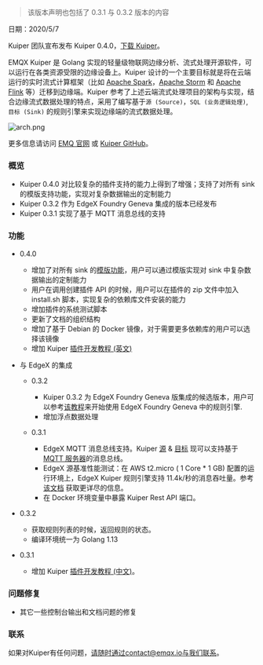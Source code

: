 > 该版本声明也包括了 0.3.1 与 0.3.2 版本的内容

日期：2020/5/7

Kuiper 团队宣布发布 Kuiper 0.4.0，[下载 Kuiper](https://github.com/lf-edge/ekuiper)。

EMQX Kuiper 是 Golang 实现的轻量级物联网边缘分析、流式处理开源软件，可以运行在各类资源受限的边缘设备上。Kuiper 设计的一个主要目标就是将在云端运行的实时流式计算框架（比如 [Apache Spark](https://spark.apache.org/)，[Apache Storm](https://storm.apache.org/) 和 [Apache Flink](https://flink.apache.org/) 等）迁移到边缘端。Kuiper 参考了上述云端流式处理项目的架构与实现，结合边缘流式数据处理的特点，采用了编写基于`源 (Source)`，`SQL (业务逻辑处理)`, `目标 (Sink)` 的规则引擎来实现边缘端的流式数据处理。

![arch.png](https://assets.emqx.com/images/930d8c9a80229f6f88b7b6c4648a32d7.png)

更多信息请访问 [EMQ 官网](https://github.com/lf-edge/ekuiper) 或 [Kuiper GitHub](https://github.com/emqx/kuiper)。

### 概览

- Kuiper 0.4.0 对比较复杂的插件支持的能力上得到了增强；支持了对所有 sink 的模版支持功能，实现对复杂数据输出的定制能力
- Kuiper 0.3.2 作为 EdgeX Foundry Geneva 集成的版本已经发布
- Kuiper 0.3.1 实现了基于 MQTT 消息总线的支持

### 功能

- 0.4.0

  - 增加了对所有 sink 的[模版功能](https://github.com/lf-edge/ekuiper/blob/develop/docs/en_US/rules/overview.md#data-template)，用户可以通过模版实现对 sink 中复杂数据输出的定制能力
  - 用户在调用创建插件 API 的时候，用户可以在插件的 zip 文件中加入 install.sh 脚本，实现复杂的依赖库文件安装的能力
  - 增加插件的系统测试脚本
  - 更新了文档的组织结构
  - 增加了基于 Debian 的 Docker 镜像，对于需要更多依赖库的用户可以选择该镜像
  - 增加 Kuiper [插件开发教程 (英文)](https://github.com/lf-edge/ekuiper/blob/develop/docs/en_US/plugins/plugins_tutorial.md)

- 与 EdgeX 的集成

  - 0.3.2
    - Kuiper 0.3.2 为 EdgeX Foundry Geneva 版集成的候选版本，用户可以参考[该教程](https://github.com/lf-edge/ekuiper/blob/master/docs/en_US/edgex/edgex_rule_engine_tutorial.md)来开始使用 EdgeX Foundry Geneva 中的规则引擎.
    - 增加浮点数据处理

  - 0.3.1
    - EdgeX MQTT 消息总线支持。Kuiper [源](https://github.com/lf-edge/ekuiper/blob/master/docs/zh_CN/rules/sources/edgex.md) & [目标](https://github.com/lf-edge/ekuiper/blob/master/docs/zh_CN/rules/sinks/edgex.md) 现可以支持基于 [MQTT 服务器](https://www.emqx.io/zh)的消息总线。
    - EdgeX 源基准性能测试：在  AWS t2.micro ( 1 Core * 1 GB) 配置的运行环境上，EdgeX Kuiper 规则引擎支持 11.4k/秒的消息吞吐量。参考[该文档](https://github.com/lf-edge/ekuiper/tree/master#edgex-throughput-test) 获取更详尽的信息。
    - 在 Docker 环境变量中暴露 Kuiper Rest API 端口。

- 0.3.2 

  - 获取规则列表的时候，返回规则的状态。
  - 编译环境统一为 Golang 1.13

- 0.3.1

  - 增加 Kuiper [插件开发教程 (中文)](https://github.com/lf-edge/ekuiper/blob/develop/docs/zh_CN/plugins/plugins_tutorial.md)。


### 问题修复

- 其它一些控制台输出和文档问题的修复

### 联系

如果对Kuiper有任何问题，请随时通过contact@emqx.io与我们联系。
